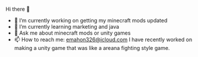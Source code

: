  Hi there 👋
- 🔭 I’m currently working on getting my minecraft mods updated
- 🌱 I’m currently learning marketing and java
- 💬 Ask me about minecraft mods or unity games
- 📫 How to reach me: emahon326@icloud.com
I have recently worked on making a unity game that was like a areana fighting style game.
